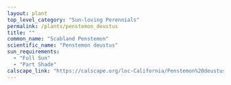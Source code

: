```yaml
---
layout: plant                                                              
top_level_category: "Sun-loving Perennials"
permalink: /plants/penstemon_deustus
title: ""
common_name: "Scabland Penstemon"
scientific_name: "Penstemon deustus"
sun_requirements:
  - "Full Sun"
  - "Part Shade"
calscape_link: "https://calscape.org/loc-California/Penstemon%20deustus(%20)"
---
```


